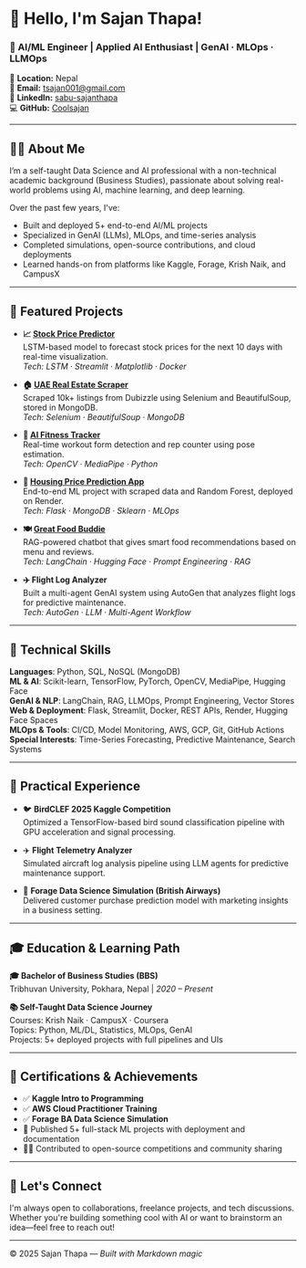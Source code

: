 # 👋 Hello, I'm Sajan Thapa!

### 🧠 AI/ML Engineer | Applied AI Enthusiast | GenAI · MLOps · LLMOps

📍 **Location:** Nepal  
📧 **Email:** [tsajan001@gmail.com](mailto:tsajan001@gmail.com)  
🔗 **LinkedIn:** [sabu-sajanthapa](https://www.linkedin.com/in/sabu-sajanthapa/)  
💻 **GitHub:** [Coolsajan](https://github.com/Coolsajan)  

---

## 🧑‍💼 About Me

I’m a self-taught Data Science and AI professional with a non-technical academic background (Business Studies), passionate about solving real-world problems using AI, machine learning, and deep learning.

Over the past few years, I've:
- Built and deployed 5+ end-to-end AI/ML projects  
- Specialized in GenAI (LLMs), MLOps, and time-series analysis  
- Completed simulations, open-source contributions, and cloud deployments  
- Learned hands-on from platforms like Kaggle, Forage, Krish Naik, and CampusX

---

## 🌟 Featured Projects

- **📈 [Stock Price Predictor](https://forecaststocks.streamlit.app/)**  
  LSTM-based model to forecast stock prices for the next 10 days with real-time visualization.  
  *Tech: LSTM · Streamlit · Matplotlib · Docker*

- **🏠 [UAE Real Estate Scraper](https://github.com/Coolsajan/uae-housing-price-predicition)**  
  Scraped 10k+ listings from Dubizzle using Selenium and BeautifulSoup, stored in MongoDB.  
  *Tech: Selenium · BeautifulSoup · MongoDB*

- **💪 [AI Fitness Tracker](https://github.com/Coolsajan/git-fit-tracker)**  
  Real-time workout form detection and rep counter using pose estimation.  
  *Tech: OpenCV · MediaPipe · Python*

- **🏡 [Housing Price Prediction App](https://uae-housing-price-predicition.onrender.com/)**  
  End-to-end ML project with scraped data and Random Forest, deployed on Render.  
  *Tech: Flask · MongoDB · Sklearn · MLOps*

- **🍽️ [Great Food Buddie](https://huggingface.co/spaces/coolsajan/mygreatfoodbuddie)**  
  RAG-powered chatbot that gives smart food recommendations based on menu and reviews.  
  *Tech: LangChain · Hugging Face · Prompt Engineering · RAG*

- **✈️ Flight Log Analyzer**  
  Built a multi-agent GenAI system using AutoGen that analyzes flight logs for predictive maintenance.  
  *Tech: AutoGen · LLM · Multi-Agent Workflow*

---

## 🔧 Technical Skills

**Languages**: Python, SQL, NoSQL (MongoDB)  
**ML & AI**: Scikit-learn, TensorFlow, PyTorch, OpenCV, MediaPipe, Hugging Face  
**GenAI & NLP**: LangChain, RAG, LLMOps, Prompt Engineering, Vector Stores  
**Web & Deployment**: Flask, Streamlit, Docker, REST APIs, Render, Hugging Face Spaces  
**MLOps & Tools**: CI/CD, Model Monitoring, AWS, GCP, Git, GitHub Actions  
**Special Interests**: Time-Series Forecasting, Predictive Maintenance, Search Systems

---

## 🧪 Practical Experience

- 🐦 **BirdCLEF 2025 Kaggle Competition**  
  Optimized a TensorFlow-based bird sound classification pipeline with GPU acceleration and signal processing.

- ✈️ **Flight Telemetry Analyzer**  
  Simulated aircraft log analysis pipeline using LLM agents for predictive maintenance support.

- 🧠 **Forage Data Science Simulation (British Airways)**  
  Delivered customer purchase prediction model with marketing insights in a business setting.

---

## 🎓 Education & Learning Path

**🎓 Bachelor of Business Studies (BBS)**  
Tribhuvan University, Pokhara, Nepal | *2020 – Present*

**📚 Self-Taught Data Science Journey**  
Courses: Krish Naik · CampusX · Coursera  
Topics: Python, ML/DL, Statistics, MLOps, GenAI  
Projects: 5+ deployed projects with full pipelines and UIs

---

## 🏅 Certifications & Achievements

- ✅ **Kaggle Intro to Programming**
- ✅ **AWS Cloud Practitioner Training**
- ✅ **Forage BA Data Science Simulation**
- 🚀 Published 5+ full-stack ML projects with deployment and documentation
- 👨‍💻 Contributed to open-source competitions and community sharing

---

## 💬 Let's Connect

I'm always open to collaborations, freelance projects, and tech discussions. Whether you're building something cool with AI or want to brainstorm an idea—feel free to reach out!

---

© 2025 Sajan Thapa — *Built with Markdown magic*
